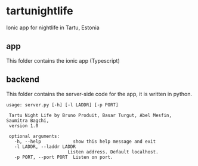 # tartunightlife
 Ionic app for nightlife in Tartu, Estonia 
 
 ## app
 This folder contains the ionic app (Typescript)
 
 ## backend
 This folder contains the server-side code for the app, it is written in python.
 ```
 usage: server.py [-h] [-l LADDR] [-p PORT]

  Tartu Night Life by Bruno Produit, Basar Turgut, Abel Mesfin, Saumitra Bagchi,
  version 1.0

  optional arguments:
    -h, --help            show this help message and exit
    -l LADDR, --laddr LADDR
                        Listen address. Default localhost.
    -p PORT, --port PORT  Listen on port.
 ```
